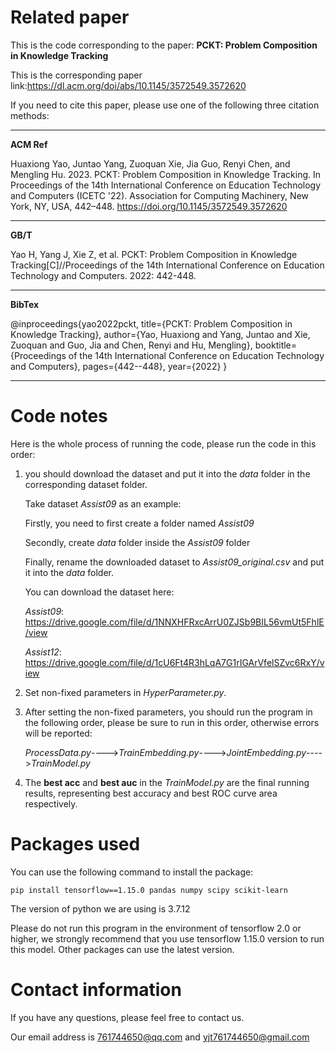# Related paper

This is the code corresponding to the paper: **PCKT: Problem Composition in Knowledge Tracking**

This is the corresponding paper link:https://dl.acm.org/doi/abs/10.1145/3572549.3572620

If you need to cite this paper, please use one of the following three citation methods:

---

**ACM Ref**

Huaxiong Yao, Juntao Yang, Zuoquan Xie, Jia Guo, Renyi Chen, and Mengling Hu. 2023. PCKT: Problem Composition in Knowledge Tracking. In Proceedings of the 14th International Conference on Education Technology and Computers (ICETC '22). Association for Computing Machinery, New York, NY, USA, 442–448. https://doi.org/10.1145/3572549.3572620

---

**GB/T**

Yao H, Yang J, Xie Z, et al. PCKT: Problem Composition in Knowledge Tracking[C]//Proceedings of the 14th International Conference on Education Technology and Computers. 2022: 442-448.

---

**BibTex**

@inproceedings{yao2022pckt,
  title={PCKT: Problem Composition in Knowledge Tracking},
  author={Yao, Huaxiong and Yang, Juntao and Xie, Zuoquan and Guo, Jia and Chen, Renyi and Hu, Mengling},
  booktitle={Proceedings of the 14th International Conference on Education Technology and Computers},
  pages={442--448},
  year={2022}
}

---

# Code notes

Here is the whole process of running the code, please run the code in this order:

1. you should download the dataset and put it into the *data* folder in the corresponding dataset folder. 

   Take dataset *Assist09* as an example:

   Firstly, you need to first create a folder named *Assist09*

   Secondly, create *data* folder inside the *Assist09* folder

   Finally, rename the downloaded dataset to *Assist09_original.csv* and put it into the *data* folder.

   You can download the dataset here:

   *Assist09*: https://drive.google.com/file/d/1NNXHFRxcArrU0ZJSb9BIL56vmUt5FhlE/view

   *Assist12*: https://drive.google.com/file/d/1cU6Ft4R3hLqA7G1rIGArVfelSZvc6RxY/view

2. Set non-fixed parameters in *HyperParameter.py*.

3. After setting the non-fixed parameters, you should run the program in the following order, please be sure to run in this order, otherwise errors will be reported: 

   *ProcessData.py*---->*TrainEmbedding.py*---->*JointEmbedding.py*---->*TrainModel.py*

4. The **best acc** and **best auc** in the *TrainModel.py* are the final running results, representing best accuracy and best ROC curve area respectively.

# Packages used

  You can use the following command to install the package:

   ```shell
pip install tensorflow==1.15.0 pandas numpy scipy scikit-learn
   ```

   The version of python we are using is 3.7.12

   Please do not run this program in the environment of tensorflow 2.0 or higher, we strongly recommend that you use tensorflow 1.15.0 version to run this model. Other packages can use the latest version.

# Contact information

If you have any questions, please feel free to contact us.

Our email address is 761744650@qq.com and yjt761744650@gmail.com

